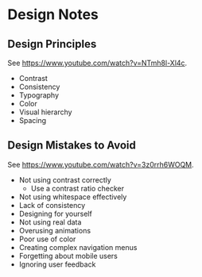 # Design Notes

## Design Principles

See https://www.youtube.com/watch?v=NTmh8l-Xl4c.

- Contrast
- Consistency
- Typography
- Color
- Visual hierarchy
- Spacing

## Design Mistakes to Avoid

See https://www.youtube.com/watch?v=3z0rrh6WOQM.

- Not using contrast correctly
  - Use a contrast ratio checker
- Not using whitespace effectively
- Lack of consistency
- Designing for yourself
- Not using real data
- Overusing animations
- Poor use of color
- Creating complex navigation menus
- Forgetting about mobile users
- Ignoring user feedback
